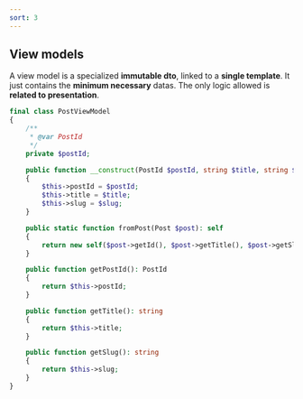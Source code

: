```yaml
---
sort: 3
---
```


## View models

A view model is a specialized **immutable dto**, linked to a **single template**. It just contains the **minimum necessary** datas. The only logic allowed is **related to presentation**.

```php
final class PostViewModel
{
    /**
     * @var PostId
     */
    private $postId;

    public function __construct(PostId $postId, string $title, string $slug)
    {
        $this->postId = $postId;
        $this->title = $title;
        $this->slug = $slug;
    }

    public static function fromPost(Post $post): self
    {
        return new self($post->getId(), $post->getTitle(), $post->getSlug());
    }

    public function getPostId(): PostId
    {
        return $this->postId;
    }

    public function getTitle(): string
    {
        return $this->title;
    }

    public function getSlug(): string
    {
        return $this->slug;
    }
}
```

